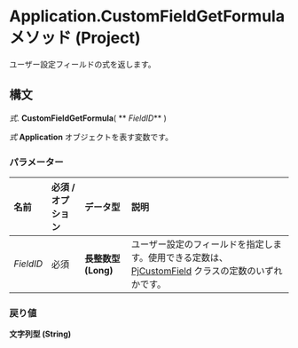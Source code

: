 
# Application.CustomFieldGetFormula メソッド (Project)

ユーザー設定フィールドの式を返します。


## 構文

 _式_. **CustomFieldGetFormula**( ** _FieldID_** )

 _式_ **Application** オブジェクトを表す変数です。


### パラメーター



|**名前**|**必須 / オプション**|**データ型**|**説明**|
|:-----|:-----|:-----|:-----|
| _FieldID_|必須|**長整数型 (Long)**|ユーザー設定のフィールドを指定します。使用できる定数は、[PjCustomField](eed248af-bde2-8299-3737-253cf96411e2.md) クラスの定数のいずれかです。|

### 戻り値

 **文字列型 (String)**

